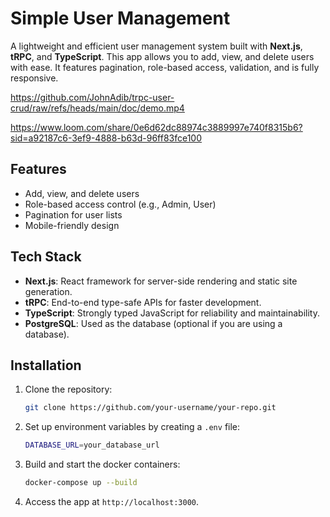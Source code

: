 # Simple User Management

A lightweight and efficient user management system built with **Next.js**, **tRPC**, and **TypeScript**. This app allows you to add, view, and delete users with ease. It features pagination, role-based access, validation, and is fully responsive.

https://github.com/JohnAdib/trpc-user-crud/raw/refs/heads/main/doc/demo.mp4

https://www.loom.com/share/0e6d62dc88974c3889997e740f8315b6?sid=a92187c6-3ef9-4888-b63d-96ff83fce100

## Features

- Add, view, and delete users
- Role-based access control (e.g., Admin, User)
- Pagination for user lists
- Mobile-friendly design

## Tech Stack

- **Next.js**: React framework for server-side rendering and static site generation.
- **tRPC**: End-to-end type-safe APIs for faster development.
- **TypeScript**: Strongly typed JavaScript for reliability and maintainability.
- **PostgreSQL**: Used as the database (optional if you are using a database).

## Installation

1. Clone the repository:

   ```bash
   git clone https://github.com/your-username/your-repo.git
   ```

2. Set up environment variables by creating a `.env` file:

   ```bash
   DATABASE_URL=your_database_url
   ```

3. Build and start the docker containers:

   ```bash
   docker-compose up --build
   ```

4. Access the app at `http://localhost:3000`.

